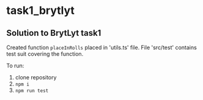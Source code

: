 # task1_brytlyt

## Solution to BrytLyt task1

Created function ```placeInRolls``` placed in 'utils.ts' file. File 'src/test' contains test suit covering the function.

To run:

1. clone repository
2. ```npm i```
3. ```npm run test```

